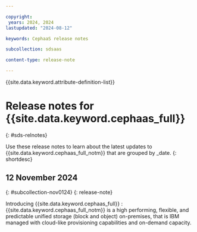 ```yaml
---

copyright:
 years: 2024, 2024
lastupdated: "2024-08-12"

keywords: CephaaS release notes

subcollection: sdsaas

content-type: release-note

---
```





{{site.data.keyword.attribute-definition-list}}



# Release notes for {{site.data.keyword.cephaas_full}}
{: #sds-relnotes}



Use these release notes to learn about the latest updates to {{site.data.keyword.cephaas_full_notm}} that are grouped by _date.
{: shortdesc}





## 12 November 2024
{: #subcollection-nov0124}
{: release-note}

Introducing {{site.data.keyword.cephaas_full}}
:   {{site.data.keyword.cephaas_full_notm}} is a high performing, flexible, and predictable unified storage (block and object) on-premises, that is IBM managed with cloud-like provisioning capabilities and on-demand capacity.




